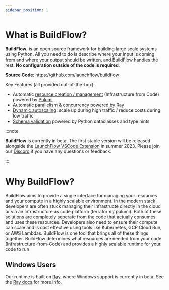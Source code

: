 ```yaml
---
sidebar_position: 1
---
```


# What is BuildFlow?

**BuildFlow**, is an open source framework for building large scale systems using Python. All you need to do is describe where your input is coming from and where your output should be written, and BuildFlow handles the rest. **No configuration outside of the code is required**.

**Source Code**: https://github.com/launchflow/buildflow

Key Features (all provided out-of-the-box):

- Automatic [resource creation / management](./features/infrastructure-from-code) (Infrastructure from Code) powered by [Pulumi](https://github.com/pulumi/pulumi)
- Automatic [parallelism & concurrency](./features/parallelism.md) powered by [Ray](https://github.com/ray-project/ray)
- [Dynamic autoscaling](./features/autoscaling.md): scale up during high traffic / reduce costs during low traffic
- [Schema validation](./features/schema-validation) powered by Python dataclasses and type hints

:::note

**BuildFlow** is currently in beta. The first stable version will be released alongside the [LaunchFlow VSCode Extension](https://www.launchflow.com/) in summer 2023. Please join our [Discord](https://discordapp.com/invite/wz7fjHyrCA) if you have any questions or feedback.

:::

# Why BuildFlow?

BuildFlow aims to provide a single interface for managing your resources and your compute in a highly scalable environment. In the modern stack developers are often stuck managing their infrastructe directly in the cloud or via an Infrastructure as code platform (terraform / pulumi). Both of these solutions are completely seperate from the code that actually consumes and uses these resources. Developers also need to ensure their compute can scale and is cost effective using tools like Kubernetes, GCP Cloud Run, or AWS Lambdas. BuildFlow is one tool that brings all of these things together. BuildFlow determines what resources are needed from your code (Infrastructure-from-Code) and provides a highly scalable runtime for your code to run

## Windows Users

Our runtime is built on [Ray](https://ray.io/), where Windows support is currently in beta. See the [Ray docs](https://docs.ray.io/en/latest/ray-overview/installation.html#windows-support) for more info.
